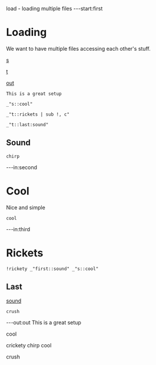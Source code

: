 load - loading multiple files
---start:first
# Loading

We want to have multiple files accessing each other's stuff. 

[s](second "load:")

[t](third "load:abc")

[out](# "save:utf-16")


    This is a great setup

    _"s::cool"

    _"t::rickets | sub !, c"

    _"t::last:sound"


## Sound

    chirp
---in:second

# Cool

Nice and simple

    cool

---in:third

# Rickets

    !rickety _"first::sound" _"s::cool"


## Last

[sound]()

    crush

---out:out
This is a great setup

cool

crickety chirp cool

crush
